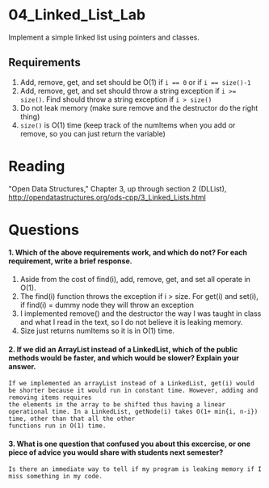 04_Linked_List_Lab
==================

Implement a simple linked list using pointers and classes.

Requirements
------------

1. Add, remove, get, and set should be O(1) if `i == 0` or if `i == size()-1`
2. Add, remove, get, and set should throw a string exception if `i >= size()`. Find should throw a string exception if `i > size()`
3. Do not leak memory (make sure remove and the destructor do the right thing)
4. `size()` is O(1) time (keep track of the numItems when you add or remove, so you can just return the variable)

Reading
=======
"Open Data Structures," Chapter 3, up through section 2 (DLList), http://opendatastructures.org/ods-cpp/3_Linked_Lists.html

Questions
=========

#### 1. Which of the above requirements work, and which do not? For each requirement, write a brief response.

1. Aside from the cost of find(i), add, remove, get, and set all operate in O(1).
2. The find(i) function throws the exception if i > size. For get(i) and set(i), if find(i) = dummy node they will throw an exception
3. I implemented remove() and the destructor the way I was taught in class and what I read in the text, so I do not believe it is leaking memory.
4. Size just returns numItems so it is in O(1) time.

#### 2. If we did an ArrayList instead of a LinkedList, which of the public methods would be faster, and which would be slower? Explain your answer.
	If we implemented an arrayList instead of a LinkedList, get(i) would be shorter because it would run in constant time. However, adding and removing items requires
	the elements in the array to be shifted thus having a linear operational time. In a LinkedList, getNode(i) takes O(1+ min{i, n-i}) time, other than that all the other
	functions run in O(1) time.

#### 3. What is one question that confused you about this excercise, or one piece of advice you would share with students next semester?
	Is there an immediate way to tell if my program is leaking memory if I miss something in my code.